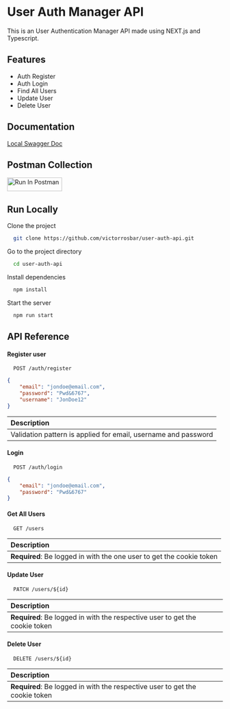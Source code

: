
# User Auth Manager API

This is an User Authentication Manager API made using NEXT.js and Typescript.


## Features

- Auth Register
- Auth Login
- Find All Users
- Update User
- Delete User


## Documentation

[Local Swagger Doc](http://localhost:8080/api-docs)

## Postman Collection

[<img src="https://run.pstmn.io/button.svg" alt="Run In Postman" style="width: 128px; height: 32px;">](https://app.getpostman.com/run-collection/10352918-7a7d3681-8a61-49c0-904e-52c1b698b9b8?action=collection%2Ffork&source=rip_markdown&collection-url=entityId%3D10352918-7a7d3681-8a61-49c0-904e-52c1b698b9b8%26entityType%3Dcollection%26workspaceId%3De5a5314a-c857-4e38-8a96-1a274751454a)

## Run Locally

Clone the project

```bash
  git clone https://github.com/victorrosbar/user-auth-api.git
```

Go to the project directory

```bash
  cd user-auth-api
```

Install dependencies

```bash
  npm install
```

Start the server

```bash
  npm run start
```


## API Reference

#### Register user

```http
  POST /auth/register
```

```json
{
    "email": "jondoe@email.com",
    "password": "Pwd&6767",
    "username": "JonDoe12"
}
```
| Description |
| :- |
| Validation pattern is applied for email, username and password|

#### Login

```http
  POST /auth/login
```

```json
{
    "email": "jondoe@email.com",
    "password": "Pwd&6767"
}
```

#### Get All Users

```http
  GET /users
```

| Description |
| :- |
| **Required**: Be logged in with the one user to get the cookie token |

#### Update User

```http
  PATCH /users/${id}
```

| Description |
| :- |
| **Required**: Be logged in with the respective user to get the cookie token |

#### Delete User

```http
  DELETE /users/${id}
```

| Description |
| :- |
| **Required**: Be logged in with the respective user to get the cookie token |

